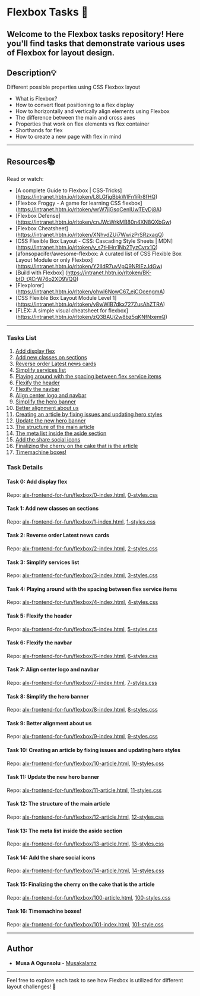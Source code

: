 # Flexbox Tasks 🎨

Welcome to the Flexbox tasks repository! Here you'll find tasks that demonstrate various uses of Flexbox for layout design.
---

## Description:bulb:
Different possible properties using CSS Flexbox layout

* What is Flexbox?
* How to convert float positioning to a flex display
* How to horizontally and vertically align elements using Flexbox
* The difference between the main and cross axes
* Properties that work on flex elements vs flex container
* Shorthands for flex
* How to create a new page with flex in mind

---

## Resources:books:
Read or watch:
* [A complete Guide to Flexbox | CSS-Tricks] (https://intranet.hbtn.io/rltoken/L8LGfjgBbkWIFn1iRr8fHQ)
* [Flexbox Froggy - A game for learning CSS flexbox] (https://intranet.hbtn.io/rltoken/wrW7jiGsqCenlUwTEyDj8A)
* [Flexbox Defense] (https://intranet.hbtn.io/rltoken/cnJWcWrkMB80n4XN8QXbGw)
* [Flexbox Cheatsheet] (https://intranet.hbtn.io/rltoken/XNhvdZUi7WwizPrSRzxaqQ)
* [CSS Flexible Box Layout - CSS: Cascading Style Sheets | MDN] (https://intranet.hbtn.io/rltoken/v_s7tHHrr1Nb2TyzCvrx1Q)
* [afonsopacifer/awesome-flexbox: A curated list of CSS Flexible Box Layout Module or only Flexbox] (https://intranet.hbtn.io/rltoken/Y2lIdR7uvVpQ9NRIEzJdGw)
* [Build with Flexbox] (https://intranet.hbtn.io/rltoken/BK-btD_tXCrW76o2XD9VQQ)
* [Flexplorer] (https://intranet.hbtn.io/rltoken/ohwl6NowC67_ejCOcengmA)
* [CSS Flexible Box Layout Module Level 1] (https://intranet.hbtn.io/rltoken/v8wWIB7dkx727ZusAhZTRA)
* [FLEX: A simple visual cheatsheet for flexbox] (https://intranet.hbtn.io/rltoken/zQ3BAUi2w8bz5qKNfNxemQ)

---

### Tasks List

1. [Add display flex](#task-0)
2. [Add new classes on sections](#task-1)
3. [Reverse order Latest news cards](#task-2)
4. [Simplify services list](#task-3)
5. [Playing around with the spacing between flex service items](#task-4)
6. [Flexify the header](#task-5)
7. [Flexify the navbar](#task-6)
8. [Align center logo and navbar](#task-7)
9. [Simplify the hero banner](#task-8)
10. [Better alignment about us](#task-9)
11. [Creating an article by fixing issues and updating hero styles](#task-10)
12. [Update the new hero banner](#task-11)
13. [The structure of the main article](#task-12)
14. [The meta list inside the aside section](#task-13)
15. [Add the share social icons](#task-14)
16. [Finalizing the cherry on the cake that is the article](#task-15)
17. [Timemachine boxes!](#task-16)

### Task Details

#### Task 0: Add display flex
Repo: [alx-frontend-for-fun/flexbox/0-index.html](https://github.com/alx-frontend-for-fun/flexbox/blob/main/0-index.html), [0-styles.css](https://github.com/alx-frontend-for-fun/flexbox/blob/main/0-styles.css)

#### Task 1: Add new classes on sections
Repo: [alx-frontend-for-fun/flexbox/1-index.html](https://github.com/alx-frontend-for-fun/flexbox/blob/main/1-index.html), [1-styles.css](https://github.com/alx-frontend-for-fun/flexbox/blob/main/1-styles.css)

#### Task 2: Reverse order Latest news cards
Repo: [alx-frontend-for-fun/flexbox/2-index.html](https://github.com/alx-frontend-for-fun/flexbox/blob/main/2-index.html), [2-styles.css](https://github.com/alx-frontend-for-fun/flexbox/blob/main/2-styles.css)

#### Task 3: Simplify services list
Repo: [alx-frontend-for-fun/flexbox/3-index.html](https://github.com/alx-frontend-for-fun/flexbox/blob/main/3-index.html), [3-styles.css](https://github.com/alx-frontend-for-fun/flexbox/blob/main/3-styles.css)

#### Task 4: Playing around with the spacing between flex service items
Repo: [alx-frontend-for-fun/flexbox/4-index.html](https://github.com/alx-frontend-for-fun/flexbox/blob/main/4-index.html), [4-styles.css](https://github.com/alx-frontend-for-fun/flexbox/blob/main/4-styles.css)

#### Task 5: Flexify the header
Repo: [alx-frontend-for-fun/flexbox/5-index.html](https://github.com/alx-frontend-for-fun/flexbox/blob/main/5-index.html), [5-styles.css](https://github.com/alx-frontend-for-fun/flexbox/blob/main/5-styles.css)

#### Task 6: Flexify the navbar
Repo: [alx-frontend-for-fun/flexbox/6-index.html](https://github.com/alx-frontend-for-fun/flexbox/blob/main/6-index.html), [6-styles.css](https://github.com/alx-frontend-for-fun/flexbox/blob/main/6-styles.css)

#### Task 7: Align center logo and navbar
Repo: [alx-frontend-for-fun/flexbox/7-index.html](https://github.com/alx-frontend-for-fun/flexbox/blob/main/7-index.html), [7-styles.css](https://github.com/alx-frontend-for-fun/flexbox/blob/main/7-styles.css)

#### Task 8: Simplify the hero banner
Repo: [alx-frontend-for-fun/flexbox/8-index.html](https://github.com/alx-frontend-for-fun/flexbox/blob/main/8-index.html), [8-styles.css](https://github.com/alx-frontend-for-fun/flexbox/blob/main/8-styles.css)

#### Task 9: Better alignment about us
Repo: [alx-frontend-for-fun/flexbox/9-index.html](https://github.com/alx-frontend-for-fun/flexbox/blob/main/9-index.html), [9-styles.css](https://github.com/alx-frontend-for-fun/flexbox/blob/main/9-styles.css)

#### Task 10: Creating an article by fixing issues and updating hero styles
Repo: [alx-frontend-for-fun/flexbox/10-article.html](https://github.com/alx-frontend-for-fun/flexbox/blob/main/10-article.html), [10-styles.css](https://github.com/alx-frontend-for-fun/flexbox/blob/main/10-styles.css)

#### Task 11: Update the new hero banner
Repo: [alx-frontend-for-fun/flexbox/11-article.html](https://github.com/alx-frontend-for-fun/flexbox/blob/main/11-article.html), [11-styles.css](https://github.com/alx-frontend-for-fun/flexbox/blob/main/11-styles.css)

#### Task 12: The structure of the main article
Repo: [alx-frontend-for-fun/flexbox/12-article.html](https://github.com/alx-frontend-for-fun/flexbox/blob/main/12-article.html), [12-styles.css](https://github.com/alx-frontend-for-fun/flexbox/blob/main/12-styles.css)

#### Task 13: The meta list inside the aside section
Repo: [alx-frontend-for-fun/flexbox/13-article.html](https://github.com/alx-frontend-for-fun/flexbox/blob/main/13-article.html), [13-styles.css](https://github.com/alx-frontend-for-fun/flexbox/blob/main/13-styles.css)

#### Task 14: Add the share social icons
Repo: [alx-frontend-for-fun/flexbox/14-article.html](https://github.com/alx-frontend-for-fun/flexbox/blob/main/14-article.html), [14-styles.css](https://github.com/alx-frontend-for-fun/flexbox/blob/main/14-styles.css)

#### Task 15: Finalizing the cherry on the cake that is the article
Repo: [alx-frontend-for-fun/flexbox/100-article.html](https://github.com/alx-frontend-for-fun/flexbox/blob/main/100-article.html), [100-styles.css](https://github.com/alx-frontend-for-fun/flexbox/blob/main/100-styles.css)

#### Task 16: Timemachine boxes!
Repo: [alx-frontend-for-fun/flexbox/101-index.html](https://github.com/alx-frontend-for-fun/flexbox/blob/main/101-index.html), [101-style.css](https://github.com/alx-frontend-for-fun/flexbox/blob/main/101-style.css)

---

## Author
* **Musa A Ogunsolu** - [Musakalamz](https://github.com/Musakalamz)

---

Feel free to explore each task to see how Flexbox is utilized for different layout challenges! 🚀
